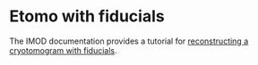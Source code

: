 # Etomo with fiducials

The IMOD documentation provides a tutorial for [reconstructing a cryotomogram with fiducials](https://bio3d.colorado.edu/imod/doc/cryoExample.html).